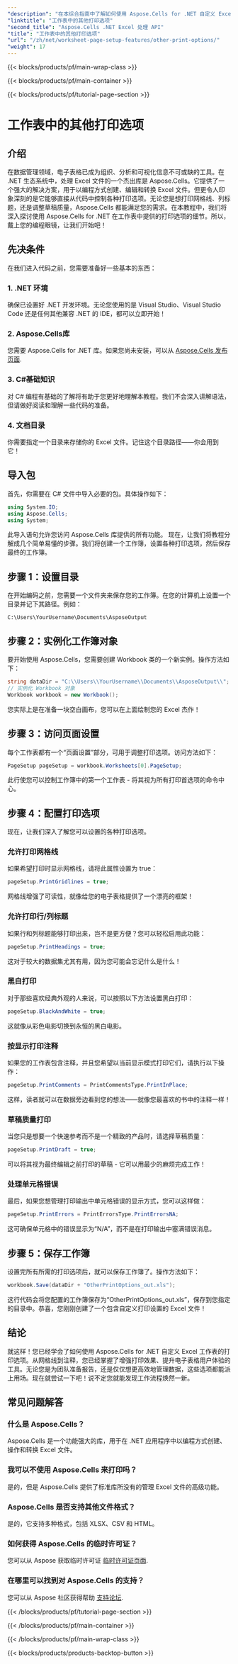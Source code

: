 ```yaml
---
"description": "在本综合指南中了解如何使用 Aspose.Cells for .NET 自定义 Excel 工作表的打印选项。"
"linktitle": "工作表中的其他打印选项"
"second_title": "Aspose.Cells .NET Excel 处理 API"
"title": "工作表中的其他打印选项"
"url": "/zh/net/worksheet-page-setup-features/other-print-options/"
"weight": 17
---
```


{{< blocks/products/pf/main-wrap-class >}}

{{< blocks/products/pf/main-container >}}

{{< blocks/products/pf/tutorial-page-section >}}

# 工作表中的其他打印选项

## 介绍
在数据管理领域，电子表格已成为组织、分析和可视化信息不可或缺的工具。在 .NET 生态系统中，处理 Excel 文件的一个杰出库是 Aspose.Cells。它提供了一个强大的解决方案，用于以编程方式创建、编辑和转换 Excel 文件。但更令人印象深刻的是它能够直接从代码中控制各种打印选项。无论您是想打印网格线、列标题，还是调整草稿质量，Aspose.Cells 都能满足您的需求。在本教程中，我们将深入探讨使用 Aspose.Cells for .NET 在工作表中提供的打印选项的细节。所以，戴上您的编程眼镜，让我们开始吧！
## 先决条件
在我们进入代码之前，您需要准备好一些基本的东西：
### 1. .NET 环境
确保已设置好 .NET 开发环境。无论您使用的是 Visual Studio、Visual Studio Code 还是任何其他兼容 .NET 的 IDE，都可以立即开始！
### 2. Aspose.Cells库
您需要 Aspose.Cells for .NET 库。如果您尚未安装，可以从 [Aspose.Cells 发布页面](https://releases。aspose.com/cells/net/).
### 3. C#基础知识
对 C# 编程有基础的了解将有助于您更好地理解本教程。我们不会深入讲解语法，但请做好阅读和理解一些代码的准备。
### 4. 文档目录
你需要指定一个目录来存储你的 Excel 文件。记住这个目录路径——你会用到它！
## 导入包
首先，你需要在 C# 文件中导入必要的包。具体操作如下：
```csharp
using System.IO;
using Aspose.Cells;
using System;
```
此导入语句允许您访问 Aspose.Cells 库提供的所有功能。
现在，让我们将教程分解成几个简单易懂的步骤。我们将创建一个工作簿，设置各种打印选项，然后保存最终的工作簿。
## 步骤 1：设置目录
在开始编码之前，您需要一个文件夹来保存您的工作簿。在您的计算机上设置一个目录并记下其路径。例如：
```plaintext
C:\Users\YourUsername\Documents\AsposeOutput
```
## 步骤 2：实例化工作簿对象
要开始使用 Aspose.Cells，您需要创建 Workbook 类的一个新实例。操作方法如下：
```csharp
string dataDir = "C:\\Users\\YourUsername\\Documents\\AsposeOutput\\";
// 实例化 Workbook 对象
Workbook workbook = new Workbook();
```
您实际上是在准备一块空白画布，您可以在上面绘制您的 Excel 杰作！
## 步骤 3：访问页面设置
每个工作表都有一个“页面设置”部分，可用于调整打印选项。访问方法如下：
```csharp
PageSetup pageSetup = workbook.Worksheets[0].PageSetup;
```
此行使您可以控制工作簿中的第一个工作表 - 将其视为所有打印首选项的命令中心。
## 步骤 4：配置打印选项
现在，让我们深入了解您可以设置的各种打印选项。
### 允许打印网格线
如果希望打印时显示网格线，请将此属性设置为 true：
```csharp
pageSetup.PrintGridlines = true;
```
网格线增强了可读性，就像给您的电子表格提供了一个漂亮的框架！
### 允许打印行/列标题
如果行和列标题能够打印出来，岂不是更方便？您可以轻松启用此功能：
```csharp
pageSetup.PrintHeadings = true;
```
这对于较大的数据集尤其有用，因为您可能会忘记什么是什么！
### 黑白打印
对于那些喜欢经典外观的人来说，可以按照以下方法设置黑白打印：
```csharp
pageSetup.BlackAndWhite = true;
```
这就像从彩色电影切换到永恒的黑白电影。
### 按显示打印注释
如果您的工作表包含注释，并且您希望以当前显示模式打印它们，请执行以下操作：
```csharp
pageSetup.PrintComments = PrintCommentsType.PrintInPlace;
```
这样，读者就可以在数据旁边看到您的想法——就像您最喜欢的书中的注释一样！
### 草稿质量打印
当您只是想要一个快速参考而不是一个精致的产品时，请选择草稿质量：
```csharp
pageSetup.PrintDraft = true;
```
可以将其视为最终编辑之前打印的草稿 - 它可以用最少的麻烦完成工作！
### 处理单元格错误
最后，如果您想管理打印输出中单元格错误的显示方式，您可以这样做：
```csharp
pageSetup.PrintErrors = PrintErrorsType.PrintErrorsNA;
```
这可确保单元格中的错误显示为“N/A”，而不是在打印输出中塞满错误消息。
## 步骤 5：保存工作簿
设置完所有所需的打印选项后，就可以保存工作簿了。操作方法如下：
```csharp
workbook.Save(dataDir + "OtherPrintOptions_out.xls");
```
这行代码会将您配置的工作簿保存为“OtherPrintOptions_out.xls”，保存到您指定的目录中。恭喜，您刚刚创建了一个包含自定义打印设置的 Excel 文件！
## 结论
就这样！您已经学会了如何使用 Aspose.Cells for .NET 自定义 Excel 工作表的打印选项。从网格线到注释，您已经掌握了增强打印效果、提升电子表格用户体验的工具。无论您是为团队准备报告，还是仅仅想更高效地管理数据，这些选项都能派上用场。现在就尝试一下吧！说不定您就能发现工作流程焕然一新。
## 常见问题解答
### 什么是 Aspose.Cells？  
Aspose.Cells 是一个功能强大的库，用于在 .NET 应用程序中以编程方式创建、操作和转换 Excel 文件。
### 我可以不使用 Aspose.Cells 来打印吗？  
是的，但是 Aspose.Cells 提供了标准库所没有的管理 Excel 文件的高级功能。
### Aspose.Cells 是否支持其他文件格式？  
是的，它支持多种格式，包括 XLSX、CSV 和 HTML。
### 如何获得 Aspose.Cells 的临时许可证？  
您可以从 Aspose 获取临时许可证 [临时许可证页面](https://purchase。aspose.com/temporary-license/).
### 在哪里可以找到对 Aspose.Cells 的支持？  
您可以从 Aspose 社区获得帮助 [支持论坛](https://forum。aspose.com/c/cells/9).

{{< /blocks/products/pf/tutorial-page-section >}}

{{< /blocks/products/pf/main-container >}}

{{< /blocks/products/pf/main-wrap-class >}}

{{< blocks/products/products-backtop-button >}}